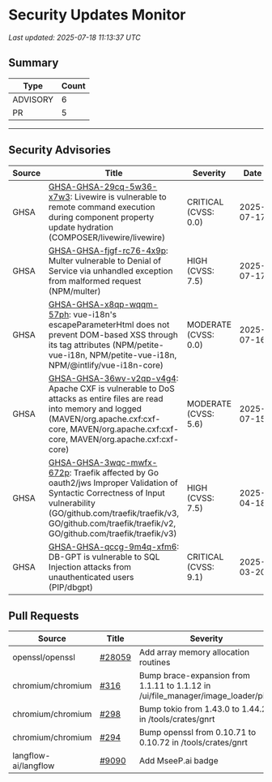 # Security Updates Monitor

*Last updated: 2025-07-18 11:13:37 UTC*

## Summary
| Type | Count |
|------|-------|
| ADVISORY | 6 |
| PR | 5 |

---

## Security Advisories

| Source | Title | Severity | Date |
|--------|-------|----------|------|
| GHSA | [GHSA-GHSA-29cq-5w36-x7w3](https://github.com/advisories/GHSA-29cq-5w36-x7w3): Livewire is vulnerable to remote command execution during component property update hydration (COMPOSER/livewire/livewire) | CRITICAL (CVSS: 0.0) | 2025-07-17 |
| GHSA | [GHSA-GHSA-fjgf-rc76-4x9p](https://github.com/advisories/GHSA-fjgf-rc76-4x9p): Multer vulnerable to Denial of Service via unhandled exception from malformed request (NPM/multer) | HIGH (CVSS: 7.5) | 2025-07-17 |
| GHSA | [GHSA-GHSA-x8qp-wqqm-57ph](https://github.com/advisories/GHSA-x8qp-wqqm-57ph): vue-i18n's escapeParameterHtml does not prevent DOM-based XSS through its tag attributes (NPM/petite-vue-i18n, NPM/petite-vue-i18n, NPM/@intlify/vue-i18n-core) | MODERATE (CVSS: 0.0) | 2025-07-16 |
| GHSA | [GHSA-GHSA-36wv-v2qp-v4g4](https://github.com/advisories/GHSA-36wv-v2qp-v4g4): Apache CXF is vulnerable to DoS attacks as entire files are read into memory and logged (MAVEN/org.apache.cxf:cxf-core, MAVEN/org.apache.cxf:cxf-core, MAVEN/org.apache.cxf:cxf-core) | MODERATE (CVSS: 5.6) | 2025-07-15 |
| GHSA | [GHSA-GHSA-3wqc-mwfx-672p](https://github.com/advisories/GHSA-3wqc-mwfx-672p): Traefik affected by Go oauth2/jws Improper Validation of Syntactic Correctness of Input vulnerability (GO/github.com/traefik/traefik/v3, GO/github.com/traefik/traefik/v2, GO/github.com/traefik/traefik/v3) | HIGH (CVSS: 7.5) | 2025-04-18 |
| GHSA | [GHSA-GHSA-qccg-9m4q-xfm6](https://github.com/advisories/GHSA-qccg-9m4q-xfm6): DB-GPT is vulnerable to SQL Injection attacks from unauthenticated users (PIP/dbgpt) | CRITICAL (CVSS: 9.1) | 2025-03-20 |

## Pull Requests

| Source | Title | Severity | Date |
|--------|-------|----------|------|
| openssl/openssl | [#28059](https://github.com/openssl/openssl/pull/28059) | Add array memory allocation routines | 2025-07-17 |
| chromium/chromium | [#316](https://github.com/chromium/chromium/pull/316) | Bump brace-expansion from 1.1.11 to 1.1.12 in /ui/file_manager/image_loader/piex | 2025-07-17 |
| chromium/chromium | [#298](https://github.com/chromium/chromium/pull/298) | Bump tokio from 1.43.0 to 1.44.2 in /tools/crates/gnrt | 2025-07-17 |
| chromium/chromium | [#294](https://github.com/chromium/chromium/pull/294) | Bump openssl from 0.10.71 to 0.10.72 in /tools/crates/gnrt | 2025-07-17 |
| langflow-ai/langflow | [#9090](https://github.com/langflow-ai/langflow/pull/9090) | Add MseeP.ai badge | 2025-07-17 |

